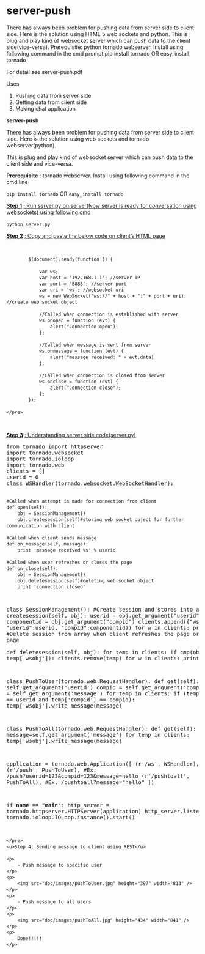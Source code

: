 server-push
===========
There has always been problem for pushing data from server side to client side. Here is the solution using HTML 5 web sockets and python.
This is plug and play kind of websocket server which can push data to the client side(vice-versa).
Prerequisite: python tornado webserver. Install using following command in the cmd prompt
pip install tornado OR easy_install tornado

For detail see server-push.pdf

Uses
1. Pushing data from server side
2. Getting data from client side
3. Making chat application

<p>
    <strong>server-push</strong>
</p>
<p>
    There has always been problem for pushing data from server side to client side. Here is the solution using web sockets and tornado webserver(python).
</p>
<p>
    This is plug and play kind of websocket server which can push data to the client side and vice-versa.
</p>
<p>
    <strong>Prerequisite</strong>
    : tornado webserver. Install using following command in the cmd line
</p>
<div>
    <p>
        <code>pip install tornado</code>
        OR <code>easy_install tornado</code>
    </p>
</div>
<p>
    <strong><u>Step 1</u></strong>
    <u>: Run server.py on server(Now server is ready for conversation using websockets) using following cmd</u>
</p>
<div>
    <p>
        <code>python server.py</code>
    </p>
</div>
<p>
    <strong><u>Step 2</u></strong>
    <u>: Copy and paste the below code on client’s HTML page</u>
</p>
<div>
    <pre>

            $(document).ready(function () {

                var ws;
                var host = '192.168.1.1'; //server IP
                var port = '8888'; //server port
                var uri = 'ws'; //websocket uri
                ws = new WebSocket("ws://" + host + ":" + port + uri); //create web socket object

                //Called when connection is established with server
                ws.onopen = function (evt) {
                    alert("Connection open");
                };

                //Called when message is sent from server
                ws.onmessage = function (evt) {
                    alert("message received: " + evt.data)
                };

                //Called when connection is closed from server
                ws.onclose = function (evt) {
                    alert("Connection close");
                };
            });
     
    </pre>
</div>
<p>
    <strong><u>Step 3</u></strong>
    <u>: Understanding server side code(server.py)</u>
</p>
<div>
    <pre>
from tornado import httpserver
import tornado.websocket
import tornado.ioloop
import tornado.web
clients = []
userid = 0
class WSHandler(tornado.websocket.WebSocketHandler):
    
    #Called when attempt is made for connection from client
    def open(self):
        obj = SessionManagement()
        obj.createsession(self)#storing web socket object for further communication with client
     
    #Called when client sends message  
    def on_message(self, message):
        print 'message received %s' % userid
 
    #Called when user refreshes or closes the page
    def on_close(self):
        obj = SessionManagement()
        obj.deletesession(self)#deleting web socket object
        print 'connection closed'
class SessionManagement():
    #Create session and stores into array
    def createsession(self, obj):
        userid = obj.get_argument("userid")
        componentid = obj.get_argument("compid")
        clients.append({"wsobj":obj, "userid":userid, "compid":componentid})
        for w in clients:
            print w
    #Delete session from array when client refreshes the page or closes the page    
    def deletesession(self, obj):
        for temp in clients:
            if cmp(obj, temp['wsobj']):
                clients.remove(temp)
        for w in clients:
            print w
            
class PushToUser(tornado.web.RequestHandler):
    def get(self):
        userid = self.get_argument('userid')
        compid = self.get_argument('compid')
        message = self.get_argument('message')
        for temp in clients:
            if (temp['userid'] == userid and temp['compid'] == compid):
                temp['wsobj'].write_message(message) 
                
class PushToAll(tornado.web.RequestHandler):
    def get(self):
        message=self.get_argument('message')
        for temp in clients:
            temp['wsobj'].write_message(message)
                 
application = tornado.web.Application([
    (r'/ws', WSHandler),
    (r'/push', PushToUser), #Ex. /push?userid=123&compid=123&message=hello
    (r'/pushtoall', PushToAll), #Ex. /pushtoall?message="hello"
])
 
if __name__ == "__main__":
    http_server = tornado.httpserver.HTTPServer(application)
    http_server.listen(8888)
    tornado.ioloop.IOLoop.instance().start()


    </pre>
    <u>Step 4: Sending message to client using REST</u>
   
    <p>
        - Push message to specific user
    </p>
    <p>
        <img src="doc/images/pushToUser.jpg" height="397" width="813" />
    </p>
    <p>
        - Push message to all users
    </p>
    <p>
        <img src="doc/images/pushToAll.jpg" height="434" width="841" />
    </p>
    <p>
        Done!!!!!
    </p>
</div>
